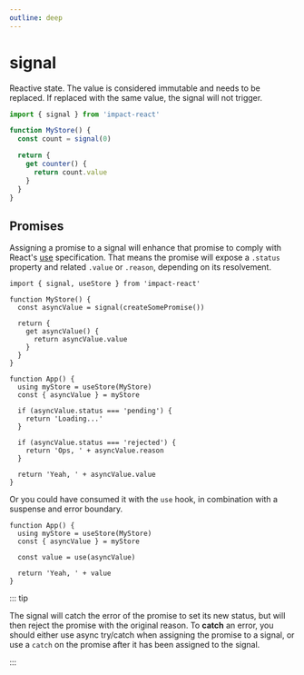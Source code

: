 ```yaml
---
outline: deep
---
```


# signal

Reactive state. The value is considered immutable and needs to be replaced. If replaced with the same value, the signal will not trigger.

```ts
import { signal } from 'impact-react'

function MyStore() {
  const count = signal(0)

  return {
    get counter() {
      return count.value
    }
  }
}
```

## Promises

Assigning a promise to a signal will enhance that promise to comply with React's [use](https://react.dev/reference/react/use) specification. That means the promise will expose a `.status` property and related `.value` or `.reason`, depending on its resolvement.

```tsx
import { signal, useStore } from 'impact-react'

function MyStore() {
  const asyncValue = signal(createSomePromise())

  return {
    get asyncValue() {
      return asyncValue.value
    }
  }
}

function App() {
  using myStore = useStore(MyStore)
  const { asyncValue } = myStore

  if (asyncValue.status === 'pending') {
    return 'Loading...'
  }

  if (asyncValue.status === 'rejected') {
    return 'Ops, ' + asyncValue.reason
  }

  return 'Yeah, ' + asyncValue.value
}
```

Or you could have consumed it with the `use` hook, in combination with a suspense and error boundary.

```tsx
function App() {
  using myStore = useStore(MyStore)
  const { asyncValue } = myStore

  const value = use(asyncValue)

  return 'Yeah, ' + value
}
```

::: tip

The signal will catch the error of the promise to set its new status, but will then reject the promise with the original reason. To **catch** an error, you should either use async try/catch when assigning the promise to a signal, or use a `catch` on the promise after it has been assigned to the signal.

:::